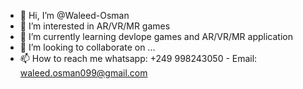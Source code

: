 - 👋 Hi, I’m @Waleed-Osman
- 👀 I’m interested in AR/VR/MR games
- 🌱 I’m currently learning devlope games and AR/VR/MR application
- 💞️ I’m looking to collaborate on ...
- 📫 How to reach me whatsapp: +249 998243050 - Email: waleed.osman099@gmail.com

<!---
Waleed-Osman/Waleed-Osman is a ✨ special ✨ repository because its `README.md` (this file) appears on your GitHub profile.
You can click the Preview link to take a look at your changes.
--->

